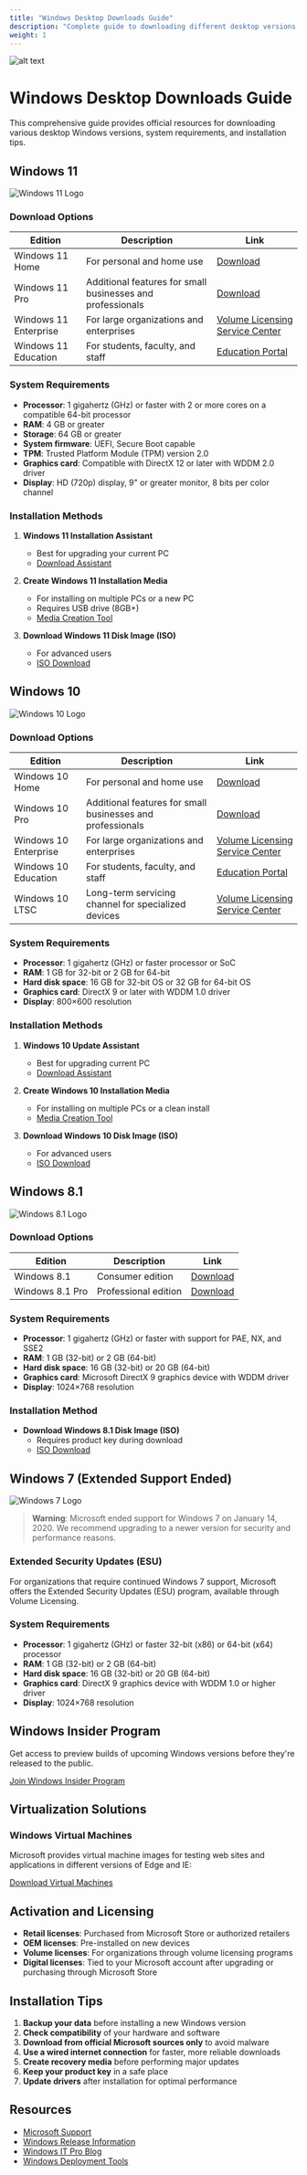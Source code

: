 ```yaml
---
title: "Windows Desktop Downloads Guide"
description: "Complete guide to downloading different desktop versions of Windows operating systems"
weight: 1
---
```


![alt text](/images/os/windows/windows_download.webp) 

# Windows Desktop Downloads Guide

This comprehensive guide provides official resources for downloading various desktop Windows versions, system requirements, and installation tips.

## Windows 11

![Windows 11 Logo](https://placeholder.com/windows11-logo.png)

### Download Options

| Edition | Description | Link |
|---------|-------------|------|
| Windows 11 Home | For personal and home use | [Download](https://www.microsoft.com/software-download/windows11) |
| Windows 11 Pro | Additional features for small businesses and professionals | [Download](https://www.microsoft.com/software-download/windows11) |
| Windows 11 Enterprise | For large organizations and enterprises | [Volume Licensing Service Center](https://www.microsoft.com/licensing/servicecenter/) |
| Windows 11 Education | For students, faculty, and staff | [Education Portal](https://www.microsoft.com/education/products/windows) |

### System Requirements

- **Processor**: 1 gigahertz (GHz) or faster with 2 or more cores on a compatible 64-bit processor
- **RAM**: 4 GB or greater
- **Storage**: 64 GB or greater
- **System firmware**: UEFI, Secure Boot capable
- **TPM**: Trusted Platform Module (TPM) version 2.0
- **Graphics card**: Compatible with DirectX 12 or later with WDDM 2.0 driver
- **Display**: HD (720p) display, 9" or greater monitor, 8 bits per color channel

### Installation Methods

1. **Windows 11 Installation Assistant**
   - Best for upgrading your current PC
   - [Download Assistant](https://www.microsoft.com/software-download/windows11)

2. **Create Windows 11 Installation Media**
   - For installing on multiple PCs or a new PC
   - Requires USB drive (8GB+)
   - [Media Creation Tool](https://www.microsoft.com/software-download/windows11)

3. **Download Windows 11 Disk Image (ISO)**
   - For advanced users
   - [ISO Download](https://www.microsoft.com/software-download/windows11)

## Windows 10

![Windows 10 Logo](https://placeholder.com/windows10-logo.png)

### Download Options

| Edition | Description | Link |
|---------|-------------|------|
| Windows 10 Home | For personal and home use | [Download](https://www.microsoft.com/software-download/windows10) |
| Windows 10 Pro | Additional features for small businesses and professionals | [Download](https://www.microsoft.com/software-download/windows10) |
| Windows 10 Enterprise | For large organizations and enterprises | [Volume Licensing Service Center](https://www.microsoft.com/licensing/servicecenter/) |
| Windows 10 Education | For students, faculty, and staff | [Education Portal](https://www.microsoft.com/education/products/windows) |
| Windows 10 LTSC | Long-term servicing channel for specialized devices | [Volume Licensing Service Center](https://www.microsoft.com/licensing/servicecenter/) |

### System Requirements

- **Processor**: 1 gigahertz (GHz) or faster processor or SoC
- **RAM**: 1 GB for 32-bit or 2 GB for 64-bit
- **Hard disk space**: 16 GB for 32-bit OS or 32 GB for 64-bit OS
- **Graphics card**: DirectX 9 or later with WDDM 1.0 driver
- **Display**: 800×600 resolution

### Installation Methods

1. **Windows 10 Update Assistant**
   - Best for upgrading current PC
   - [Download Assistant](https://www.microsoft.com/software-download/windows10)

2. **Create Windows 10 Installation Media**
   - For installing on multiple PCs or a clean install
   - [Media Creation Tool](https://www.microsoft.com/software-download/windows10)

3. **Download Windows 10 Disk Image (ISO)**
   - For advanced users
   - [ISO Download](https://www.microsoft.com/software-download/windows10)

## Windows 8.1

![Windows 8.1 Logo](https://placeholder.com/windows8-logo.png)

### Download Options

| Edition | Description | Link |
|---------|-------------|------|
| Windows 8.1 | Consumer edition | [Download](https://www.microsoft.com/software-download/windows8ISO) |
| Windows 8.1 Pro | Professional edition | [Download](https://www.microsoft.com/software-download/windows8ISO) |

### System Requirements

- **Processor**: 1 gigahertz (GHz) or faster with support for PAE, NX, and SSE2
- **RAM**: 1 GB (32-bit) or 2 GB (64-bit)
- **Hard disk space**: 16 GB (32-bit) or 20 GB (64-bit)
- **Graphics card**: Microsoft DirectX 9 graphics device with WDDM driver
- **Display**: 1024×768 resolution

### Installation Method

- **Download Windows 8.1 Disk Image (ISO)**
  - Requires product key during download
  - [ISO Download](https://www.microsoft.com/software-download/windows8ISO)

## Windows 7 (Extended Support Ended)

![Windows 7 Logo](https://placeholder.com/windows7-logo.png)

> **Warning**: Microsoft ended support for Windows 7 on January 14, 2020. We recommend upgrading to a newer version for security and performance reasons.

### Extended Security Updates (ESU)

For organizations that require continued Windows 7 support, Microsoft offers the Extended Security Updates (ESU) program, available through Volume Licensing.

### System Requirements

- **Processor**: 1 gigahertz (GHz) or faster 32-bit (x86) or 64-bit (x64) processor
- **RAM**: 1 GB (32-bit) or 2 GB (64-bit)
- **Hard disk space**: 16 GB (32-bit) or 20 GB (64-bit)
- **Graphics card**: DirectX 9 graphics device with WDDM 1.0 or higher driver
- **Display**: 1024×768 resolution

## Windows Insider Program

Get access to preview builds of upcoming Windows versions before they're released to the public.

[Join Windows Insider Program](https://insider.windows.com/)

## Virtualization Solutions

### Windows Virtual Machines

Microsoft provides virtual machine images for testing web sites and applications in different versions of Edge and IE:

[Download Virtual Machines](https://developer.microsoft.com/en-us/microsoft-edge/tools/vms/)

## Activation and Licensing

- **Retail licenses**: Purchased from Microsoft Store or authorized retailers
- **OEM licenses**: Pre-installed on new devices
- **Volume licenses**: For organizations through volume licensing programs
- **Digital licenses**: Tied to your Microsoft account after upgrading or purchasing through Microsoft Store

## Installation Tips

1. **Backup your data** before installing a new Windows version
2. **Check compatibility** of your hardware and software
3. **Download from official Microsoft sources only** to avoid malware
4. **Use a wired internet connection** for faster, more reliable downloads
5. **Create recovery media** before performing major updates
6. **Keep your product key** in a safe place
7. **Update drivers** after installation for optimal performance

## Resources

- [Microsoft Support](https://support.microsoft.com/)
- [Windows Release Information](https://docs.microsoft.com/en-us/windows/release-health/)
- [Windows IT Pro Blog](https://techcommunity.microsoft.com/t5/windows-it-pro-blog/bg-p/Windows10Blog)
- [Windows Deployment Tools](https://docs.microsoft.com/en-us/windows/deployment/)